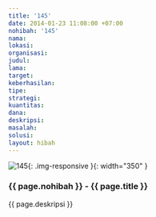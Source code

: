 ```yaml
---
title: '145'
date: 2014-01-23 11:08:00 +07:00
nohibah: '145'
nama: 
lokasi: 
organisasi: 
judul: 
lama: 
target: 
keberhasilan: 
tipe: 
strategi: 
kuantitas: 
dana: 
deskripsi: 
masalah: 
solusi: 
layout: hibah
---
```


![145](/static/img/hibahcms/145.png){: .img-responsive }{: width="350" }

### {{ page.nohibah }} - {{ page.title }}

{{ page.deskripsi }}
